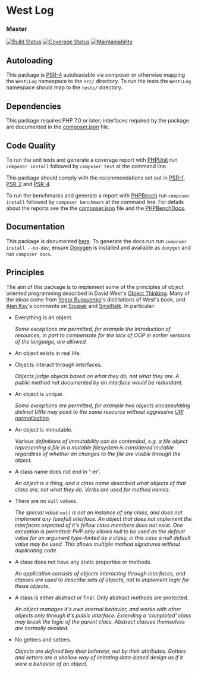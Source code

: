 # West Log

### Master
[![Build Status](https://travis-ci.org/christopher-evans/log.svg?branch=master)](https://travis-ci.org/christopher-evans/log)
[![Coverage Status](https://coveralls.io/repos/github/christopher-evans/log/badge.svg)](https://coveralls.io/github/christopher-evans/log)
[![Maintainability](https://api.codeclimate.com/v1/badges/9709ef3f069c06f40e4c/maintainability)](https://codeclimate.com/github/christopher-evans/log/maintainability)

## Autoloading

This package is [PSR-4][] autoloadable via composer or otherwise mapping the `West\Log`
namespace to the `src/` directory.  To run the tests the `West\Log` namespace should map
to the `tests/` directory.


## Dependencies

This package requires PHP 7.0 or later; interfaces required by the package are
documented in the [composer.json][] file.


## Code Quality

To run the unit tests and generate a coverage report with [PHPUnit][] run
`composer install` followed by `composer test` at the command line.

This package should comply with the recommendations set out in [PSR-1][], [PSR-2][]
and [PSR-4][].

To run the benchmarks and generate a report with [PHPBench][] run `composer install`
followed by `composer benchmark` at the command line.  For details about the
reports see the the [composer.json][] file and the [PHPBenchDocs][].


## Documentation

This package is documented [here](./docs/index.md).  To generate the docs run
run `composer install --no-dev`, ensure [Doxygen][] is installed and available
as `doxygen` and run `composer docs`.


## Principles

The aim of this package is to implement some of the principles of object oriented programming
described in David West's [Object Thinking][].  Many of the ideas
come from [Yegor Bugayenko][]'s distillations of West's book, and [Alan Kay][]'s comments on [Squeak][]
and [Smalltalk][].  In particular:

- Everything is an object.

  _Some exceptions are permitted, for example the introduction of resources, in part to compensate
  for the lack of OOP in earlier versions of the language, are allowed._

- An object exists in real life.

- Objects interact through interfaces.

  _Objects judge objects based on what they do, not what they are.  A public method not documented by an interface would
  be redundant._

- An object is unique.

  _Some exceptions are permitted, for example two objects encapsulating distinct URIs may point to the same resource
  without aggressive [URI normalization](https://en.wikipedia.org/wiki/URL_normalization)._

- An object is immutable.

  _Various definitions of immutability can be contended, e.g. a file object representing a file in a mutable filesystem
  is considered mutable regardless of whether an changes to the file are visible through the object._

- A class name does not end in '-er'.

  _An object is a thing, and a class name described what objects of that class are, not what they do. Verbs are used for
  method names._

- There are no `null` values.

  _The special value `null` is not an instance of any class, and does not implement any (useful) interface. An object
  that does not implement the interfaces expected of it's fellow class members does not exist.  One exception is
  permitted: PHP only allows null to be used as the default value for an argument type-hinted as a class; in this case
  a null default value may be used.  This allows multiple method signatures without duplicating code._

- A class does not have any static properties or methods.

  _An application consists of objects interacting through interfaces, and classes are used to describe sets of objects, not
  to implement logic for those objects._

- A class is either abstract or final. Only abstract methods are protected.

  _An object manages it's own internal behavior, and works with other objects only through it's public interface.
  Extending a 'completed' class may break the logic of the parent class. Abstract classes themselves are normally
  avoided._

- No getters and setters.

  _Objects are defined bey their behavior, not by their attributes.  Getters and setters are a shallow way of imitating
  data-based design as if it were a behavior of an object._


[PSR-1]: https://github.com/php-fig/fig-standards/blob/master/accepted/PSR-1-basic-coding-standard.md
[PSR-2]: https://github.com/php-fig/fig-standards/blob/master/accepted/PSR-2-coding-style-guide.md
[PSR-3]: https://github.com/php-fig/fig-standards/blob/master/accepted/PSR-3-logger-interface.md
[PSR-4]: https://github.com/php-fig/fig-standards/blob/master/accepted/PSR-4-autoloader.md
[Composer]: http://getcomposer.org/
[Doxygen]: http://www.stack.nl/~dimitri/doxygen/
[PHPUnit]: http://phpunit.de/
[PHPBench]: https://github.com/phpbench/phpbench
[PHPBenchDocs]: http://phpbench.readthedocs.io/en/latest/
[composer.json]: ./composer.json
[PMD]: https://pmd.github.io/
[Object Thinking]: http://davewest.us/product/object-thinking/
[Yegor Bugayenko]: http://www.yegor256.com/
[Alan Kay]: https://en.wikipedia.org/wiki/Alan_Kay/
[Squeak]: http://squeak.org/
[Smalltalk]: https://en.wikipedia.org/wiki/Smalltalk
